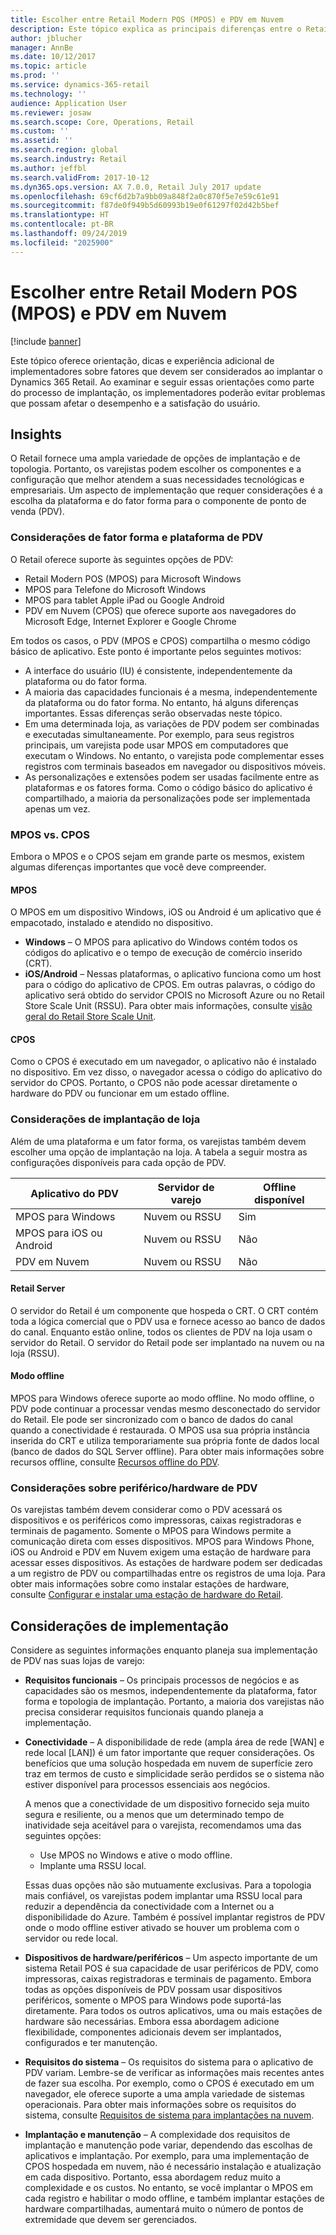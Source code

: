```yaml
---
title: Escolher entre Retail Modern POS (MPOS) e PDV em Nuvem
description: Este tópico explica as principais diferenças entre o Retail Modern POS e o PDV em Nuvem. Ele também descreve vários fatores que os varejistas que estão implementando o Dynamics 365 Retail devem considerar para ajudá-los a fazer a melhor escolha de acordo com seus requisitos.
author: jblucher
manager: AnnBe
ms.date: 10/12/2017
ms.topic: article
ms.prod: ''
ms.service: dynamics-365-retail
ms.technology: ''
audience: Application User
ms.reviewer: josaw
ms.search.scope: Core, Operations, Retail
ms.custom: ''
ms.assetid: ''
ms.search.region: global
ms.search.industry: Retail
ms.author: jeffbl
ms.search.validFrom: 2017-10-12
ms.dyn365.ops.version: AX 7.0.0, Retail July 2017 update
ms.openlocfilehash: 69cf6d2b7a9bb09a848f2a0c870f5e7e59c61e91
ms.sourcegitcommit: f87de0f949b5d60993b19e0f61297f02d42b5bef
ms.translationtype: HT
ms.contentlocale: pt-BR
ms.lasthandoff: 09/24/2019
ms.locfileid: "2025900"
---
```

# <a name="choose-between-retail-modern-pos-mpos-and-cloud-pos"></a>Escolher entre Retail Modern POS (MPOS) e PDV em Nuvem

[!include [banner](includes/banner.md)]

Este tópico oferece orientação, dicas e experiência adicional de implementadores sobre fatores que devem ser considerados ao implantar o Dynamics 365 Retail. Ao examinar e seguir essas orientações como parte do processo de implantação, os implementadores poderão evitar problemas que possam afetar o desempenho e a satisfação do usuário.

## <a name="insights"></a>Insights

O Retail fornece uma ampla variedade de opções de implantação e de topologia. Portanto, os varejistas podem escolher os componentes e a configuração que melhor atendem a suas necessidades tecnológicas e empresariais. Um aspecto de implementação que requer considerações é a escolha da plataforma e do fator forma para o componente de ponto de venda (PDV).

### <a name="pos-platform-and-form-factor-considerations"></a>Considerações de fator forma e plataforma de PDV

O Retail oferece suporte às seguintes opções de PDV:

- Retail Modern POS (MPOS) para Microsoft Windows
- MPOS para Telefone do Microsoft Windows
- MPOS para tablet Apple iPad ou Google Android
- PDV em Nuvem (CPOS) que oferece suporte aos navegadores do Microsoft Edge, Internet Explorer e Google Chrome

Em todos os casos, o PDV (MPOS e CPOS) compartilha o mesmo código básico de aplicativo. Este ponto é importante pelos seguintes motivos:

- A interface do usuário (IU) é consistente, independentemente da plataforma ou do fator forma.
- A maioria das capacidades funcionais é a mesma, independentemente da plataforma ou do fator forma. No entanto, há alguns diferenças importantes. Essas diferenças serão observadas neste tópico.
- Em uma determinada loja, as variações de PDV podem ser combinadas e executadas simultaneamente. Por exemplo, para seus registros principais, um varejista pode usar MPOS em computadores que executam o Windows. No entanto, o varejista pode complementar esses registros com terminais baseados em navegador ou dispositivos móveis.
- As personalizações e extensões podem ser usadas facilmente entre as plataformas e os fatores forma. Como o código básico do aplicativo é compartilhado, a maioria da personalizações pode ser implementada apenas um vez.

### <a name="mpos-vs-cpos"></a>MPOS vs. CPOS

Embora o MPOS e o CPOS sejam em grande parte os mesmos, existem algumas diferenças importantes que você deve compreender.

#### <a name="mpos"></a>MPOS

O MPOS em um dispositivo Windows, iOS ou Android é um aplicativo que é empacotado, instalado e atendido no dispositivo.

- **Windows** – O MPOS para aplicativo do Windows contém todos os códigos do aplicativo e o tempo de execução de comércio inserido (CRT). 
- **iOS/Android** – Nessas plataformas, o aplicativo funciona como um host para o código do aplicativo de CPOS. Em outras palavras, o código do aplicativo será obtido do servidor CPOIS no Microsoft Azure ou no Retail Store Scale Unit (RSSU). Para obter mais informações, consulte [visão geral do Retail Store Scale Unit](https://docs.microsoft.com/dynamics365/unified-operations/retail/dev-itpro/retail-store-system-begin).

#### <a name="cpos"></a>CPOS

Como o CPOS é executado em um navegador, o aplicativo não é instalado no dispositivo. Em vez disso, o navegador acessa o código do aplicativo do servidor do CPOS. Portanto, o CPOS não pode acessar diretamente o hardware do PDV ou funcionar em um estado offline.

### <a name="store-deployment-considerations"></a>Considerações de implantação de loja

Além de uma plataforma e um fator forma, os varejistas também devem escolher uma opção de implantação na loja. A tabela a seguir mostra as configurações disponíveis para cada opção de PDV.

| Aplicativo do PDV         | Servidor de varejo | Offline disponível |
|-------------------------|---------------|-------------------|
| MPOS para Windows        | Nuvem ou RSSU | Sim               |
| MPOS para iOS ou Android | Nuvem ou RSSU | Não                |
| PDV em Nuvem               | Nuvem ou RSSU | Não                |

#### <a name="retail-server"></a>Retail Server

O servidor do Retail é um componente que hospeda o CRT. O CRT contém toda a lógica comercial que o PDV usa e fornece acesso ao banco de dados do canal. Enquanto estão online, todos os clientes de PDV na loja usam o servidor do Retail. O servidor do Retail pode ser implantado na nuvem ou na loja (RSSU).

#### <a name="offline-mode"></a>Modo offline

MPOS para Windows oferece suporte ao modo offline. No modo offline, o PDV pode continuar a processar vendas mesmo desconectado do servidor do Retail. Ele pode ser sincronizado com o banco de dados do canal quando a conectividade é restaurada. O MPOS usa sua própria instância inserida do CRT e utiliza temporariamente sua própria fonte de dados local (banco de dados do SQL Server offline). Para obter mais informações sobre recursos offline, consulte [Recursos offline do PDV](https://docs.microsoft.com/dynamics365/unified-operations/retail/pos-offline-functionality).

### <a name="pos-peripheralhardware-considerations"></a>Considerações sobre periférico/hardware de PDV

Os varejistas também devem considerar como o PDV acessará os dispositivos e os periféricos como impressoras, caixas registradoras e terminais de pagamento. Somente o MPOS para Windows permite a comunicação direta com esses dispositivos. MPOS para Windows Phone, iOS ou Android e PDV em Nuvem exigem uma estação de hardware para acessar esses dispositivos. As estações de hardware podem ser dedicadas a um registro de PDV ou compartilhadas entre os registros de uma loja. Para obter mais informações sobre como instalar estações de hardware, consulte [Configurar e instalar uma estação de hardware do Retail](https://docs.microsoft.com/dynamics365/unified-operations/retail/retail-hardware-station-configuration-installation).

## <a name="implementation-considerations"></a>Considerações de implementação

Considere as seguintes informações enquanto planeja sua implementação de PDV nas suas lojas de varejo:

- **Requisitos funcionais** – Os principais processos de negócios e as capacidades são os mesmos, independentemente da plataforma, fator forma e topologia de implantação. Portanto, a maioria dos varejistas não precisa considerar requisitos funcionais quando planeja a implementação.
- **Conectividade** – A disponibilidade de rede (ampla área de rede \[WAN\] e rede local \[LAN\]) é um fator importante que requer considerações. Os benefícios que uma solução hospedada em nuvem de superfície zero traz em termos de custo e simplicidade serão perdidos se o sistema não estiver disponível para processos essenciais aos negócios.

    A menos que a conectividade de um dispositivo fornecido seja muito segura e resiliente, ou a menos que um determinado tempo de inatividade seja aceitável para o varejista, recomendamos uma das seguintes opções:

    - Use MPOS no Windows e ative o modo offline.
    - Implante uma RSSU local.

    Essas duas opções não são mutuamente exclusivas. Para a topologia mais confiável, os varejistas podem implantar uma RSSU local para reduzir a dependência da conectividade com a Internet ou a disponibilidade do Azure. Também é possível implantar registros de PDV onde o modo offline estiver ativado se houver um problema com o servidor ou rede local.

- **Dispositivos de hardware/periféricos** – Um aspecto importante de um sistema Retail POS é sua capacidade de usar periféricos de PDV, como impressoras, caixas registradoras e terminais de pagamento. Embora todas as opções disponíveis de PDV possam usar dispositivos periféricos, somente o MPOS para Windows pode suportá-las diretamente. Para todos os outros aplicativos, uma ou mais estações de hardware são necessárias. Embora essa abordagem adicione flexibilidade, componentes adicionais devem ser implantados, configurados e ter manutenção.
- **Requisitos do sistema** – Os requisitos do sistema para o aplicativo de PDV variam. Lembre-se de verificar as informações mais recentes antes de fazer sua escolha. Por exemplo, como o CPOS é executado em um navegador, ele oferece suporte a uma ampla variedade de sistemas operacionais. Para obter mais informações sobre os requisitos do sistema, consulte [Requisitos de sistema para implantações na nuvem](https://docs.microsoft.com/dynamics365/unified-operations/fin-and-ops/get-started/system-requirements).
- **Implantação e manutenção** – A complexidade dos requisitos de implantação e manutenção pode variar, dependendo das escolhas de aplicativos e implantação. Por exemplo, para uma implementação de CPOS hospedada em nuvem, não é necessário instalação e atualização em cada dispositivo. Portanto, essa abordagem reduz muito a complexidade e os custos. No entanto, se você implantar o MPOS em cada registro e habilitar o modo offline, e também implantar estações de hardware compartilhadas, aumentará muito o número de pontos de extremidade que devem ser gerenciados.
